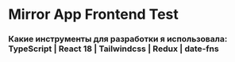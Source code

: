 # Mirror App Frontend Test

### Какие инструменты для разработки я использовала: TypeScript | React 18 | Tailwindcss | Redux | date-fns